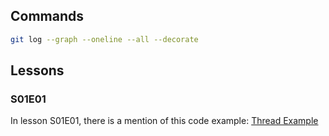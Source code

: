 ## Commands

```bash
git log --graph --oneline --all --decorate
```

## Lessons

### S01E01

In lesson S01E01, there is a mention of this code example: [Thread Example](https://github.com/i-am-alice/3rd-devs/tree/main/thread)
